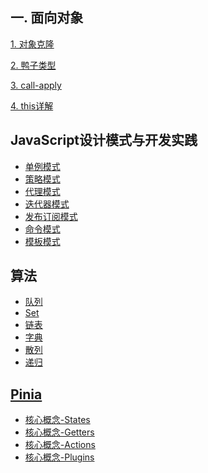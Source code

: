 

## 一. 面向对象

[1. 对象克隆](https://kfhechenglong.github.io/blog/javascript/clone.html)

[2. 鸭子类型](https://kfhechenglong.github.io/blog/javascript/duck.html)

[3. call-apply](https://github.com/kfhechenglong/blog/tree/master/docs/this-call-applay/call-applay.md)

[4. this详解](https://github.com/kfhechenglong/blog/tree/master/docs/this-call-applay/this.md)

## JavaScript设计模式与开发实践

- <a href="https://github.com/kfhechenglong/blog/tree/master/docs/design-mode/single.md">单例模式</a>
- <a href="https://github.com/kfhechenglong/blog/tree/master/docs/design-mode/2.策略模式/README.md">策略模式</a>
- <a href="https://github.com/kfhechenglong/blog/tree/master/docs/design-mode/3.代理模式/README.md">代理模式</a>
- <a href="https://github.com/kfhechenglong/blog/tree/master/docs/design-mode/4.迭代器模式/README.md">迭代器模式</a>
- <a href="https://github.com/kfhechenglong/blog/tree/master/docs/design-mode/5.发布订阅模式/README.md">发布订阅模式</a>
- <a href="https://github.com/kfhechenglong/blog/tree/master/docs/design-mode/6.命令模式/1.命令模式实现菜单管理.md">命令模式</a>
- <a href="https://github.com/kfhechenglong/blog/tree/master/docs/design-mode/7.模板模式/README.md">模板模式</a>

## 算法
- <a href="https://github.com/kfhechenglong/blog/tree/master/docs/算法/queue.md">队列</a>
- <a href="https://github.com/kfhechenglong/blog/tree/master/docs/算法/2.Set/README.md">Set</a>
- <a href="https://github.com/kfhechenglong/blog/tree/master/docs/算法/3.链表/README.md">链表</a>
- <a href="https://github.com/kfhechenglong/blog/tree/master/docs/算法/4.字典/README.md">字典</a>
- <a href="https://github.com/kfhechenglong/blog/tree/master/docs/算法/5.散列表/README.md">散列</a>
- <a href="https://github.com/kfhechenglong/blog/tree/master/docs/算法/命令模式/6.命令模递归式实现菜单管理.md">递归</a>

## [Pinia](https://github.com/kfhechenglong/blog/tree/master/docs/Pinia/README.md)

- <a href="https://github.com/kfhechenglong/blog/tree/master/docs/Pinia/核心概念/README.md">核心概念-States</a>
- <a href="https://github.com/kfhechenglong/blog/tree/master/docs/Pinia/核心概念/README.md">核心概念-Getters</a>
- <a href="https://github.com/kfhechenglong/blog/tree/master/docs/Pinia/核心概念/README.md">核心概念-Actions</a>
- <a href="https://github.com/kfhechenglong/blog/tree/master/docs/Pinia/核心概念/README.md">核心概念-Plugins</a>